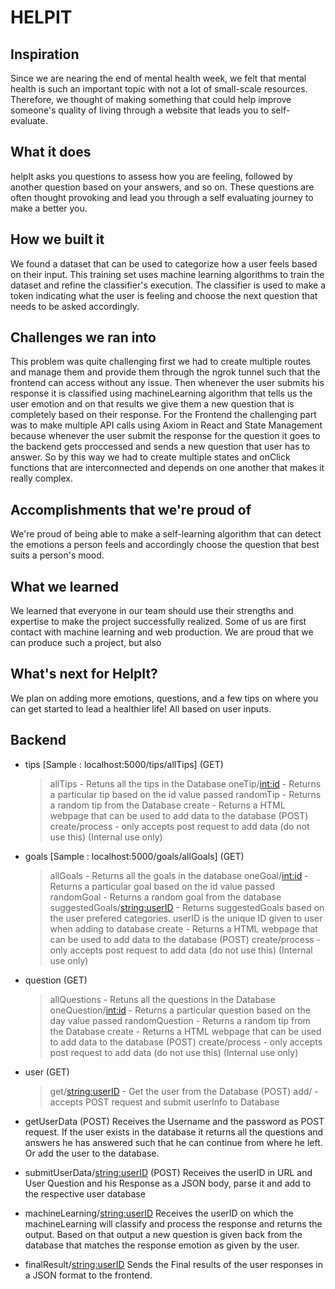 # HELPIT

## Inspiration
Since we are nearing the end of mental health week, we felt that mental health is such an important topic with 
not a lot of small-scale resources. Therefore, we thought of making something that could help improve someone's 
quality of living through a website that leads you to self-evaluate.

## What it does
helpIt asks you questions to assess how you are feeling, followed by another question based on your answers, 
and so on. These questions are often thought provoking and lead you through a self evaluating journey to make a better you.

## How we built it
We found a dataset that can be used to categorize how a user feels based on their input. This training set 
uses machine learning algorithms to train the dataset and refine the classifier's execution. 
The classifier is used to make a token indicating what the user is feeling and choose the next question that needs to be asked accordingly.

## Challenges we ran into
This problem was quite challenging first we had to create multiple routes and manage them and provide them through the ngrok tunnel
such that the frontend can access without any issue. Then whenever the user submits his response it is classified using machineLearning
algorithm that tells us the user emotion and on that results we give them a new question that is completely based on their response.
For the Frontend the challenging part was to make multiple API calls using Axiom in React and State Management because whenever the user
submit the response for the question it goes to the backend gets proccessed and sends a new question that user has to answer. So by this way
we had to create multiple states and onClick functions that are interconnected and depends on one another that makes it really complex.

## Accomplishments that we're proud of
We're proud of being able to make a self-learning algorithm that can detect the emotions a person feels and accordingly
choose the question that best suits a person's mood.
 
## What we learned
We learned that everyone in our team should use their strengths and expertise to make the project successfully realized. 
Some of us are first contact with machine learning and web production. We are proud that we can produce such a project, but also 

## What's next for HelpIt?
We plan on adding more emotions, questions, and a few tips on where you can get started to lead a 
healthier life! All based on user inputs.


## Backend
* tips
[Sample : localhost:5000/tips/allTips]
    (GET)
    > allTips - Retuns all the tips in the Database 
    > oneTip/<int:id> - Returns a particular tip based on the id value passed
    > randomTip - Returns a random tip from the Database
    > create - Returns a HTML webpage that can be used to add data to the database
    (POST)
    > create/process - only accepts post request to add data (do not use this) (Internal use only)

* goals
[Sample : localhost:5000/goals/allGoals]
    (GET)
    > allGoals - Returns all the goals in the database
    > oneGoal/<int:id> - Returns a particular goal based on the id value passed
    > randomGoal - Returns a random goal from the database
    > suggestedGoals/<string:userID> - Returns suggestedGoals based on the user prefered categories. 
                               	       userID is the unique ID given to user when adding to database
    > create - Returns a HTML webpage that can be used to add data to the database
    (POST)
    > create/process - only accepts post request to add data (do not use this) (Internal use only)

* question
    (GET)
    > allQuestions - Retuns all the questions in the Database 
    > oneQuestion/<int:id> - Returns a particular question based on the day value passed
    > randomQuestion - Returns a random tip from the Database
    > create - Returns a HTML webpage that can be used to add data to the database
    (POST)
    > create/process - only accepts post request to add data (do not use this) (Internal use only)

* user
    (GET)
    > get/<string:userID> - Get the user from the Database
    (POST)
    > add/ - accepts POST request and submit userInfo to Database

* getUserData (POST)
	Receives the Username and the password as POST request. If the user exists in the database
	it returns all the questions and answers he has answered such that he can continue from where
	he left. Or add the user to the database.

* submitUserData/<string:userID> (POST)
	Receives the userID in URL and User Question and his Response as a JSON body, parse it and 
	add to the respective user database

* machineLearning/<string:userID>
	Receives the userID on which the machineLearning will classify and process the response and 
	returns the output. Based on that output a new question is given back from the database that
	matches the response emotion as given by the user.

* finalResult/<string:userID>
	Sends the Final results of the user responses in a JSON format to the frontend.